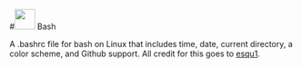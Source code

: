 #<img src="https://bashawesome.github.io/assets/media/App-Terminal-icon.png" width="36"> Bash

A .bashrc file for bash on Linux that includes time, date, current directory, a color scheme, and Github support. All credit for this goes to [esqu1](https://github.com/esqu1/).